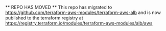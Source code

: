 ** REPO HAS MOVED **
This repo has migrated to https://github.com/terraform-aws-modules/terraform-aws-alb and is now published to the terraform registry at https://registry.terraform.io/modules/terraform-aws-modules/alb/aws
